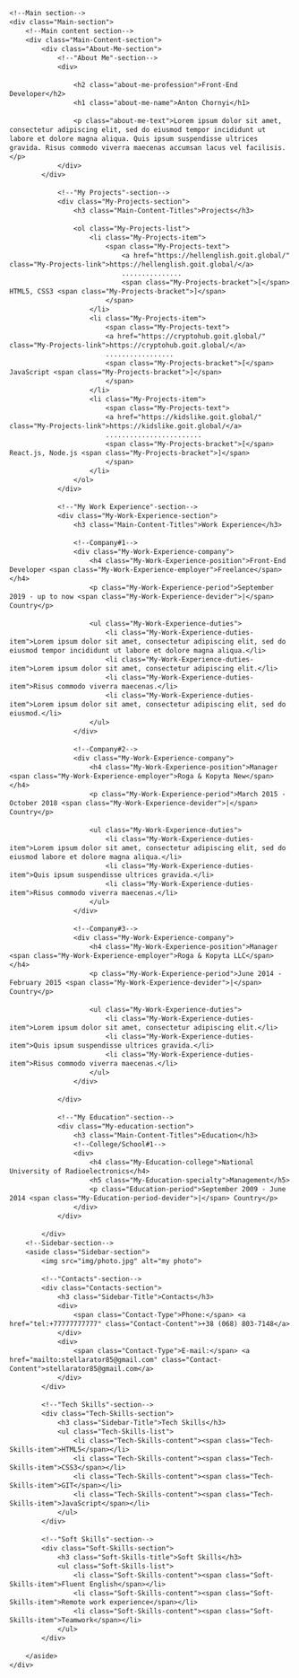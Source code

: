 <html lang="en">
<head>
    <meta charset="UTF-8">
    <meta http-equiv="X-UA-Compatible" content="IE=edge">
    <meta name="viewport" content="width=device-width, initial-scale=1.0">
    <title>Tymur Shcherbyna Curriculum Vitae</title>
    <link rel="preconnect" href="https://fonts.gstatic.com">
    <link href="https://fonts.googleapis.com/css2?family=Montserrat:wght@400;700&display=swap" rel="stylesheet">
    <link rel="stylesheet" href="css/style.css">
</head>
<body>

    <!--Main section-->
    <div class="Main-section">
        <!--Main content section-->
        <div class="Main-Content-section">
            <div class="About-Me-section">
                <!--"About Me"-section-->
                <div>

                    <h2 class="about-me-profession">Front-End Developer</h2>
                    <h1 class="about-me-name">Anton Chornyi</h1>

                    <p class="about-me-text">Lorem ipsum dolor sit amet, consectetur adipiscing elit, sed do eiusmod tempor incididunt ut labore et dolore magna aliqua. Quis ipsum suspendisse ultrices gravida. Risus commodo viverra maecenas accumsan lacus vel facilisis.</p>
                </div>
            </div>

                <!--"My Projects"-section-->
                <div class="My-Projects-section">
                    <h3 class="Main-Content-Titles">Projects</h3>

                    <ol class="My-Projects-list">
                        <li class="My-Projects-item">
                            <span class="My-Projects-text">
                                <a href="https://hellenglish.goit.global/" class="My-Projects-link">https://hellenglish.goit.global/</a>
                                ...............
                                <span class="My-Projects-bracket">[</span> HTML5, CSS3 <span class="My-Projects-bracket">]</span>
                            </span>
                        </li>
                        <li class="My-Projects-item">
                            <span class="My-Projects-text">
                            <a href="https://cryptohub.goit.global/" class="My-Projects-link">https://cryptohub.goit.global/</a>
                            .................
                            <span class="My-Projects-bracket">[</span> JavaScript <span class="My-Projects-bracket">]</span>
                            </span>
                        </li>
                        <li class="My-Projects-item">
                            <span class="My-Projects-text">
                            <a href="https://kidslike.goit.global/" class="My-Projects-link">https://kidslike.goit.global/</a>
                            ........................
                            <span class="My-Projects-bracket">[</span> React.js, Node.js <span class="My-Projects-bracket">]</span>
                            </span>
                        </li>
                    </ol>
                </div>

                <!--"My Work Experience"-section-->
                <div class="My-Work-Experience-section">
                    <h3 class="Main-Content-Titles">Work Experience</h3>

                    <!--Company#1-->
                    <div class="My-Work-Experience-company">
                        <h4 class="My-Work-Experience-position">Front-End Developer <span class="My-Work-Experience-employer">Freelance</span></h4>
                        <p class="My-Work-Experience-period">September 2019 - up to now <span class="My-Work-Experience-devider">|</span> Country</p>

                        <ul class="My-Work-Experience-duties">
                            <li class="My-Work-Experience-duties-item">Lorem ipsum dolor sit amet, consectetur adipiscing elit, sed do eiusmod tempor incididunt ut labore et dolore magna aliqua.</li>
                            <li class="My-Work-Experience-duties-item">Lorem ipsum dolor sit amet, consectetur adipiscing elit.</li>
                            <li class="My-Work-Experience-duties-item">Risus commodo viverra maecenas.</li>
                            <li class="My-Work-Experience-duties-item">Lorem ipsum dolor sit amet, consectetur adipiscing elit, sed do eiusmod.</li>
                        </ul>
                    </div>
                    
                    <!--Company#2-->
                    <div class="My-Work-Experience-company">
                        <h4 class="My-Work-Experience-position">Manager <span class="My-Work-Experience-employer">Roga & Kopyta New</span></h4>
                        <p class="My-Work-Experience-period">March 2015 - October 2018 <span class="My-Work-Experience-devider">|</span> Country</p>
                        
                        <ul class="My-Work-Experience-duties">
                            <li class="My-Work-Experience-duties-item">Lorem ipsum dolor sit amet, consectetur adipiscing elit, sed do eiusmod labore et dolore magna aliqua.</li>
                            <li class="My-Work-Experience-duties-item">Quis ipsum suspendisse ultrices gravida.</li>
                            <li class="My-Work-Experience-duties-item">Risus commodo viverra maecenas.</li>
                        </ul>
                    </div>

                    <!--Company#3-->
                    <div class="My-Work-Experience-company">
                        <h4 class="My-Work-Experience-position">Manager <span class="My-Work-Experience-employer">Roga & Kopyta LLC</span></h4>
                        <p class="My-Work-Experience-period">June 2014 - February 2015 <span class="My-Work-Experience-devider">|</span> Country</p>
                    
                        <ul class="My-Work-Experience-duties">
                            <li class="My-Work-Experience-duties-item">Lorem ipsum dolor sit amet, consectetur adipiscing elit.</li>
                            <li class="My-Work-Experience-duties-item">Quis ipsum suspendisse ultrices gravida.</li>
                            <li class="My-Work-Experience-duties-item">Risus commodo viverra maecenas.</li>
                        </ul>
                    </div>

                </div>

                <!--"My Education"-section-->
                <div class="My-education-section">
                    <h3 class="Main-Content-Titles">Education</h3>
                    <!--College/School#1-->
                    <div>
                        <h4 class="My-Education-college">National University of Radioelectronics</h4>
                        <h5 class="My-Education-specialty">Management</h5>
                        <p class="Education-period">September 2009 - June 2014 <span class="My-Education-period-devider">|</span> Country</p>
                    </div>
                </div>

            </div>
        <!--Sidebar-section-->
        <aside class="Sidebar-section">
            <img src="img/photo.jpg" alt="my photo">

            <!--"Contacts"-section-->
            <div class="Contacts-section">
                <h3 class="Sidebar-Title">Contacts</h3>
                <div>
                    <span class="Contact-Type">Phone:</span> <a href="tel:+77777777777" class="Contact-Content">+38 (068) 803-7148</a>
                </div>
                <div>
                    <span class="Contact-Type">E-mail:</span> <a href="mailto:stellarator85@gmail.com" class="Contact-Content">stellarator85@gmail.com</a>
                </div>
            </div>

            <!--"Tech Skills"-section-->
            <div class="Tech-Skills-section">
                <h3 class="Sidebar-Title">Tech Skills</h3>
                <ul class="Tech-Skills-list">
                    <li class="Tech-Skills-content"><span class="Tech-Skills-item">HTML5</span></li>
                    <li class="Tech-Skills-content"><span class="Tech-Skills-item">CSS3</span></li>
                    <li class="Tech-Skills-content"><span class="Tech-Skills-item">GIT</span></li>
                    <li class="Tech-Skills-content"><span class="Tech-Skills-item">JavaScript</span></li>
                </ul>
            </div>
            
            <!--"Soft Skills"-section-->
            <div class="Soft-Skills-section">
                <h3 class="Soft-Skills-title">Soft Skills</h3>
                <ul class="Soft-Skills-list">
                    <li class="Soft-Skills-content"><span class="Soft-Skills-item">Fluent English</span></li>
                    <li class="Soft-Skills-content"><span class="Soft-Skills-item">Remote work experience</span></li>
                    <li class="Soft-Skills-content"><span class="Soft-Skills-item">Teamwork</span></li>
                </ul>
            </div>

        </aside>
    </div>

</body>
</html>
